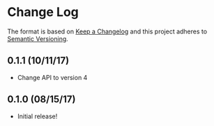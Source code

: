 # Change Log
The format is based on [Keep a Changelog](http://keepachangelog.com/)
and this project adheres to [Semantic Versioning](http://semver.org/).

## 0.1.1 (10/11/17)
- Change API to version 4

## 0.1.0 (08/15/17)
- Initial release!
